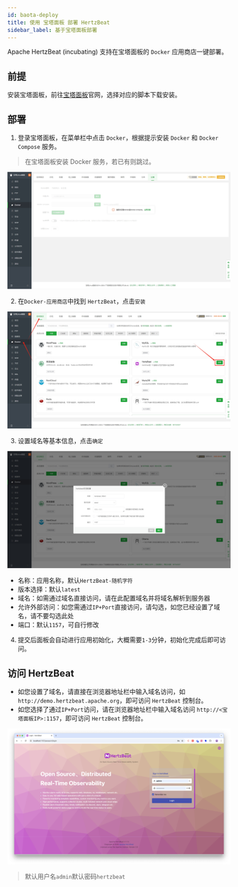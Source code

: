 ```yaml
---
id: baota-deploy  
title: 使用 宝塔面板 部署 HertzBeat    
sidebar_label: 基于宝塔面板部署
---
```


Apache HertzBeat (incubating) 支持在宝塔面板的 `Docker` 应用商店一键部署。

## 前提

安装宝塔面板，前往[宝塔面板](https://www.bt.cn/new/index.html)官网，选择对应的脚本下载安装。

## 部署

1. 登录宝塔面板，在菜单栏中点击 `Docker`，根据提示安装 `Docker` 和 `Docker Compose` 服务。

> 在宝塔面板安装 Docker 服务，若已有则跳过。

![HertzBeat](/img/docs/start/install-to-baota-1.png)

2. 在`Docker-应用商店`中找到 `HertzBeat`，点击`安装`

![HertzBeat](/img/docs/start/install-to-baota-2.png)

3. 设置域名等基本信息，点击`确定`

![HertzBeat](/img/docs/start/install-to-baota-3.png)

- 名称：应用名称，默认`HertzBeat-随机字符`
- 版本选择：默认`latest`
- 域名：如需通过域名直接访问，请在此配置域名并将域名解析到服务器
- 允许外部访问：如您需通过`IP+Port`直接访问，请勾选，如您已经设置了域名，请不要勾选此处
- 端口：默认`1157`，可自行修改

4. 提交后面板会自动进行应用初始化，大概需要`1-3`分钟，初始化完成后即可访问。

## 访问 HertzBeat

- 如您设置了域名，请直接在浏览器地址栏中输入域名访问，如`http://demo.hertzbeat.apache.org`，即可访问 `HertzBeat` 控制台。
- 如您选择了通过`IP+Port`访问，请在浏览器地址栏中输入域名访问 `http://<宝塔面板IP>:1157`，即可访问 `HertzBeat` 控制台。

![HertzBeat](/img/home/0.png)

> 默认用户名`admin`默认密码`hertzbeat`
